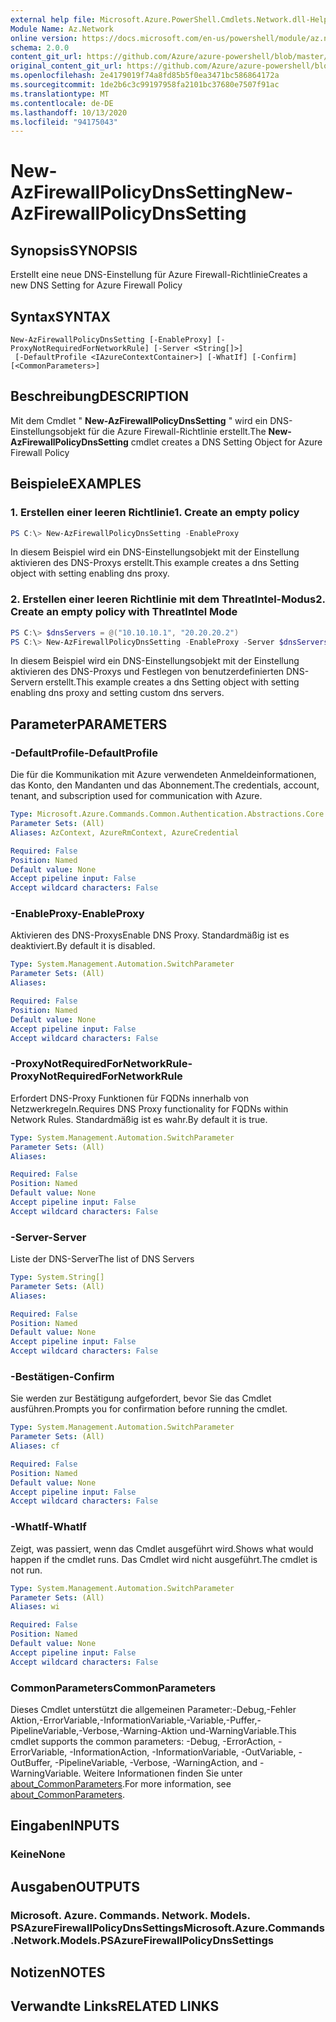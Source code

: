 ```yaml
---
external help file: Microsoft.Azure.PowerShell.Cmdlets.Network.dll-Help.xml
Module Name: Az.Network
online version: https://docs.microsoft.com/en-us/powershell/module/az.network/new-azfirewallpolicydnssetting
schema: 2.0.0
content_git_url: https://github.com/Azure/azure-powershell/blob/master/src/Network/Network/help/New-AzFirewallPolicyDnsSetting.md
original_content_git_url: https://github.com/Azure/azure-powershell/blob/master/src/Network/Network/help/New-AzFirewallPolicyDnsSetting.md
ms.openlocfilehash: 2e4179019f74a8fd85b5f0ea3471bc586864172a
ms.sourcegitcommit: 1de2b6c3c99197958fa2101bc37680e7507f91ac
ms.translationtype: MT
ms.contentlocale: de-DE
ms.lasthandoff: 10/13/2020
ms.locfileid: "94175043"
---
```

# <span data-ttu-id="cffcf-101">New-AzFirewallPolicyDnsSetting</span><span class="sxs-lookup"><span data-stu-id="cffcf-101">New-AzFirewallPolicyDnsSetting</span></span>

## <span data-ttu-id="cffcf-102">Synopsis</span><span class="sxs-lookup"><span data-stu-id="cffcf-102">SYNOPSIS</span></span>
<span data-ttu-id="cffcf-103">Erstellt eine neue DNS-Einstellung für Azure Firewall-Richtlinie</span><span class="sxs-lookup"><span data-stu-id="cffcf-103">Creates a new DNS Setting for Azure Firewall Policy</span></span>

## <span data-ttu-id="cffcf-104">Syntax</span><span class="sxs-lookup"><span data-stu-id="cffcf-104">SYNTAX</span></span>

```
New-AzFirewallPolicyDnsSetting [-EnableProxy] [-ProxyNotRequiredForNetworkRule] [-Server <String[]>]
 [-DefaultProfile <IAzureContextContainer>] [-WhatIf] [-Confirm] [<CommonParameters>]
```

## <span data-ttu-id="cffcf-105">Beschreibung</span><span class="sxs-lookup"><span data-stu-id="cffcf-105">DESCRIPTION</span></span>
<span data-ttu-id="cffcf-106">Mit dem Cmdlet " **New-AzFirewallPolicyDnsSetting** " wird ein DNS-Einstellungsobjekt für die Azure Firewall-Richtlinie erstellt.</span><span class="sxs-lookup"><span data-stu-id="cffcf-106">The **New-AzFirewallPolicyDnsSetting** cmdlet creates a DNS Setting Object for Azure Firewall Policy</span></span>

## <span data-ttu-id="cffcf-107">Beispiele</span><span class="sxs-lookup"><span data-stu-id="cffcf-107">EXAMPLES</span></span>

### <span data-ttu-id="cffcf-108">1. Erstellen einer leeren Richtlinie</span><span class="sxs-lookup"><span data-stu-id="cffcf-108">1. Create an empty policy</span></span>
```powershell
PS C:\> New-AzFirewallPolicyDnsSetting -EnableProxy
```

<span data-ttu-id="cffcf-109">In diesem Beispiel wird ein DNS-Einstellungsobjekt mit der Einstellung aktivieren des DNS-Proxys erstellt.</span><span class="sxs-lookup"><span data-stu-id="cffcf-109">This example creates a dns Setting object with setting enabling dns proxy.</span></span>

### <span data-ttu-id="cffcf-110">2. Erstellen einer leeren Richtlinie mit dem ThreatIntel-Modus</span><span class="sxs-lookup"><span data-stu-id="cffcf-110">2. Create an empty policy with ThreatIntel Mode</span></span>
```powershell
PS C:\> $dnsServers = @("10.10.10.1", "20.20.20.2")
PS C:\> New-AzFirewallPolicyDnsSetting -EnableProxy -Server $dnsServers
```
<span data-ttu-id="cffcf-111">In diesem Beispiel wird ein DNS-Einstellungsobjekt mit der Einstellung aktivieren des DNS-Proxys und Festlegen von benutzerdefinierten DNS-Servern erstellt.</span><span class="sxs-lookup"><span data-stu-id="cffcf-111">This example creates a dns Setting object with setting enabling dns proxy and setting custom dns servers.</span></span>

## <span data-ttu-id="cffcf-112">Parameter</span><span class="sxs-lookup"><span data-stu-id="cffcf-112">PARAMETERS</span></span>

### <span data-ttu-id="cffcf-113">-DefaultProfile</span><span class="sxs-lookup"><span data-stu-id="cffcf-113">-DefaultProfile</span></span>
<span data-ttu-id="cffcf-114">Die für die Kommunikation mit Azure verwendeten Anmeldeinformationen, das Konto, den Mandanten und das Abonnement.</span><span class="sxs-lookup"><span data-stu-id="cffcf-114">The credentials, account, tenant, and subscription used for communication with Azure.</span></span>

```yaml
Type: Microsoft.Azure.Commands.Common.Authentication.Abstractions.Core.IAzureContextContainer
Parameter Sets: (All)
Aliases: AzContext, AzureRmContext, AzureCredential

Required: False
Position: Named
Default value: None
Accept pipeline input: False
Accept wildcard characters: False
```

### <span data-ttu-id="cffcf-115">-EnableProxy</span><span class="sxs-lookup"><span data-stu-id="cffcf-115">-EnableProxy</span></span>
<span data-ttu-id="cffcf-116">Aktivieren des DNS-Proxys</span><span class="sxs-lookup"><span data-stu-id="cffcf-116">Enable DNS Proxy.</span></span>
<span data-ttu-id="cffcf-117">Standardmäßig ist es deaktiviert.</span><span class="sxs-lookup"><span data-stu-id="cffcf-117">By default it is disabled.</span></span>

```yaml
Type: System.Management.Automation.SwitchParameter
Parameter Sets: (All)
Aliases:

Required: False
Position: Named
Default value: None
Accept pipeline input: False
Accept wildcard characters: False
```

### <span data-ttu-id="cffcf-118">-ProxyNotRequiredForNetworkRule</span><span class="sxs-lookup"><span data-stu-id="cffcf-118">-ProxyNotRequiredForNetworkRule</span></span>
<span data-ttu-id="cffcf-119">Erfordert DNS-Proxy Funktionen für FQDNs innerhalb von Netzwerkregeln.</span><span class="sxs-lookup"><span data-stu-id="cffcf-119">Requires DNS Proxy functionality for FQDNs within Network Rules.</span></span>
<span data-ttu-id="cffcf-120">Standardmäßig ist es wahr.</span><span class="sxs-lookup"><span data-stu-id="cffcf-120">By default it is true.</span></span>

```yaml
Type: System.Management.Automation.SwitchParameter
Parameter Sets: (All)
Aliases:

Required: False
Position: Named
Default value: None
Accept pipeline input: False
Accept wildcard characters: False
```

### <span data-ttu-id="cffcf-121">-Server</span><span class="sxs-lookup"><span data-stu-id="cffcf-121">-Server</span></span>
<span data-ttu-id="cffcf-122">Liste der DNS-Server</span><span class="sxs-lookup"><span data-stu-id="cffcf-122">The list of DNS Servers</span></span>

```yaml
Type: System.String[]
Parameter Sets: (All)
Aliases:

Required: False
Position: Named
Default value: None
Accept pipeline input: False
Accept wildcard characters: False
```

### <span data-ttu-id="cffcf-123">-Bestätigen</span><span class="sxs-lookup"><span data-stu-id="cffcf-123">-Confirm</span></span>
<span data-ttu-id="cffcf-124">Sie werden zur Bestätigung aufgefordert, bevor Sie das Cmdlet ausführen.</span><span class="sxs-lookup"><span data-stu-id="cffcf-124">Prompts you for confirmation before running the cmdlet.</span></span>

```yaml
Type: System.Management.Automation.SwitchParameter
Parameter Sets: (All)
Aliases: cf

Required: False
Position: Named
Default value: None
Accept pipeline input: False
Accept wildcard characters: False
```

### <span data-ttu-id="cffcf-125">-WhatIf</span><span class="sxs-lookup"><span data-stu-id="cffcf-125">-WhatIf</span></span>
<span data-ttu-id="cffcf-126">Zeigt, was passiert, wenn das Cmdlet ausgeführt wird.</span><span class="sxs-lookup"><span data-stu-id="cffcf-126">Shows what would happen if the cmdlet runs.</span></span>
<span data-ttu-id="cffcf-127">Das Cmdlet wird nicht ausgeführt.</span><span class="sxs-lookup"><span data-stu-id="cffcf-127">The cmdlet is not run.</span></span>

```yaml
Type: System.Management.Automation.SwitchParameter
Parameter Sets: (All)
Aliases: wi

Required: False
Position: Named
Default value: None
Accept pipeline input: False
Accept wildcard characters: False
```

### <span data-ttu-id="cffcf-128">CommonParameters</span><span class="sxs-lookup"><span data-stu-id="cffcf-128">CommonParameters</span></span>
<span data-ttu-id="cffcf-129">Dieses Cmdlet unterstützt die allgemeinen Parameter:-Debug,-Fehler Aktion,-ErrorVariable,-InformationVariable,-Variable,-Puffer,-PipelineVariable,-Verbose,-Warning-Aktion und-WarningVariable.</span><span class="sxs-lookup"><span data-stu-id="cffcf-129">This cmdlet supports the common parameters: -Debug, -ErrorAction, -ErrorVariable, -InformationAction, -InformationVariable, -OutVariable, -OutBuffer, -PipelineVariable, -Verbose, -WarningAction, and -WarningVariable.</span></span> <span data-ttu-id="cffcf-130">Weitere Informationen finden Sie unter [about_CommonParameters](http://go.microsoft.com/fwlink/?LinkID=113216).</span><span class="sxs-lookup"><span data-stu-id="cffcf-130">For more information, see [about_CommonParameters](http://go.microsoft.com/fwlink/?LinkID=113216).</span></span>

## <span data-ttu-id="cffcf-131">Eingaben</span><span class="sxs-lookup"><span data-stu-id="cffcf-131">INPUTS</span></span>

### <span data-ttu-id="cffcf-132">Keine</span><span class="sxs-lookup"><span data-stu-id="cffcf-132">None</span></span>

## <span data-ttu-id="cffcf-133">Ausgaben</span><span class="sxs-lookup"><span data-stu-id="cffcf-133">OUTPUTS</span></span>

### <span data-ttu-id="cffcf-134">Microsoft. Azure. Commands. Network. Models. PSAzureFirewallPolicyDnsSettings</span><span class="sxs-lookup"><span data-stu-id="cffcf-134">Microsoft.Azure.Commands.Network.Models.PSAzureFirewallPolicyDnsSettings</span></span>

## <span data-ttu-id="cffcf-135">Notizen</span><span class="sxs-lookup"><span data-stu-id="cffcf-135">NOTES</span></span>

## <span data-ttu-id="cffcf-136">Verwandte Links</span><span class="sxs-lookup"><span data-stu-id="cffcf-136">RELATED LINKS</span></span>
